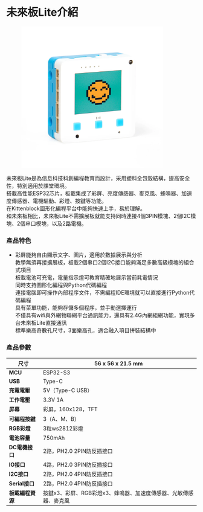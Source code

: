 # 未來板Lite介紹

<figure><img src="../../.gitbook/assets/image (12) (1) (1).png" alt="" width="375"><figcaption></figcaption></figure>

未來板Lite是為信息科技科創編程教育而設計，采用塑料全包殼結構，提高安全性，特別適用於課堂環境。
\
搭載高性能ESP32芯片，板載集成了彩屏、亮度傳感器、麥克風、蜂鳴器、加速度傳感器、電機驅動、彩燈、按鍵等功能。
\
在Kittenblock圖形化編程平台中能夠快速上手，易於理解。
\
和未來板相比，未來板Lite不需擴展板就能支持同時連接4個3PIN模塊、2個I2C模塊、2個串口模塊，以及2路電機。

### 產品特色

* 彩屏能夠自由顯示文字、圖片，適用於數據展示與分析
  \
  教學無須再接擴展板，板載2個串口2個I2C接口能夠滿足多數高級模塊的組合式項目
  \
  板載電池可充電，電量指示燈可教育精確地展示當前耗電情況
  \
  同時支持圖形化編程與Python代碼編程
  \
  連接電腦即可操作內部程序文件，不需編程IDE環境就可以直接進行Python代碼編程
  \
  具有菜單功能，能夠存儲多個程序，並手動選擇運行
  \
  不僅具有wifi與外網物聯網平台通訊能力，還具有2.4G內網組網功能，實現多台未來板Lite直接通訊
  \
  標準樂高奇數孔尺寸，3面樂高孔，適合融入項目拼裝結構中





### 產品參數

| **尺寸**       | 56 x 56 x 21.5 mm                    |
| ------------ | ------------------------------------ |
| **MCU**      | ESP32-S3                             |
| **USB**      | Type-C                               |
| **充電電壓**     | 5V（Type-C USB）                       |
| **工作電壓**     | 3.3V 1A                              |
| **屏幕**       | 彩屏，160x128，TFT                       |
| **可編程按鍵**    | 3（A、M、B）                             |
| **RGB彩燈**    | 3粒ws2812彩燈                           |
| **電池容量**     | 750mAh                               |
| **DC電機接口**   | 2路，PH2.0 2PIN防反插接口                   |
| **IO接口**     | 4路，PH2.0 3PIN防反插接口                   |
| **I2C接口**    | 2路，PH2.0 4PIN防反插接口                   |
| **Serial接口** | 2路，PH2.0 4PIN防反插接口                   |
| **板載編程資源**   | 按鍵x3、彩屏、RGB彩燈x3、蜂鳴器、加速度傳感器、光敏傳感器、麥克風 |

###
